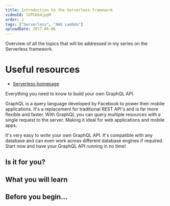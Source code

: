 ```yaml
---
title: Introduction to the Serverless framework
videoId: lUTGk64jppM
order: 1
tags: ["Serverless", "AWS Lambda"]
uploadDate: 2017-06-06
---
```


Overview of all the topics that will be addressed in my series on the Serverless framework.

# Useful resources
* <a href="https://serverless.com/" target="_blank">Serverless homepage</a>

Everything you need to know to build your own GraphQL API.

GraphQL is a query language developed by Facebook to power their mobile applications. It's a replacement for traditional REST API's and is far more flexible and faster. With GraphQL you can query multiple resources with a single request to the server. Making it ideal for web applications and mobile apps.

It's very easy to write your own GraphQL API. It's compatible with any database and can even work across different database engines if required. Start now and have your GraphQL API running in no time!

## Is it for you?

## What you will learn

## Before you begin...